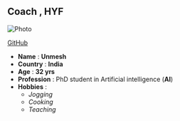 ## Coach , HYF

![Photo](https://avatars3.githubusercontent.com/u/2500604?s=400&v=4 "Unmesh")

[GitHub](https://github.com/unmeshvrije "Unmesh, GitHub")

- **Name**    : **Unmesh**
- **Country** : **India**
- **Age**     : **32 yrs**
- **Profession** :  PhD student in Artificial intelligence (**AI**)
- **Hobbies** :
  - *Jogging*
  - *Cooking*
  - *Teaching*